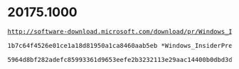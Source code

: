 # 20175.1000

<pre>
<a href="http://software-download.microsoft.com/download/pr/Windows_InsiderPreview_SDK_en-us_20175_1.iso">http://software-download.microsoft.com/download/pr/Windows_InsiderPreview_SDK_en-us_20175_1.iso</a>

1b7c64f4526e01ce1a18d81950a1ca8460aab5eb *Windows_InsiderPreview_SDK_en-us_20175_1.iso

5964d8bf282adefc85993361d9653eefe2b3232113e29aac14400b0dbd3d5116 *Windows_InsiderPreview_SDK_en-us_20175_1.iso
</pre>
